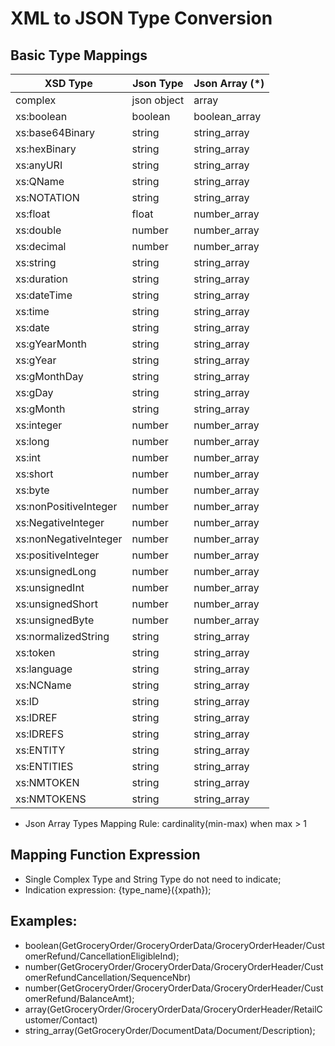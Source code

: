 # XML to JSON Type Conversion

## Basic Type Mappings

| XSD Type              | Json Type          | Json Array (*)     |
| --------------------- | ------------------ | ------------------ |
| complex               | json object        | array              |
| xs:boolean            | boolean            | boolean_array      |
| xs:base64Binary       | string             | string_array       |
| xs:hexBinary          | string             | string_array       |
| xs:anyURI             | string             | string_array       |
| xs:QName              | string             | string_array       |
| xs:NOTATION           | string             | string_array       |
| xs:float              | float              | number_array       |
| xs:double             | number             | number_array       |
| xs:decimal            | number             | number_array       |
| xs:string             | string             | string_array       |
| xs:duration           | string             | string_array       |
| xs:dateTime           | string             | string_array       |
| xs:time               | string             | string_array       |
| xs:date               | string             | string_array       |
| xs:gYearMonth         | string             | string_array       |
| xs:gYear              | string             | string_array       |
| xs:gMonthDay          | string             | string_array       |
| xs:gDay               | string             | string_array       |
| xs:gMonth             | string             | string_array       |
| xs:integer            | number             | number_array       |
| xs:long               | number             | number_array       |
| xs:int                | number             | number_array       |
| xs:short              | number             | number_array       |
| xs:byte               | number             | number_array       |
| xs:nonPositiveInteger | number             | number_array       |
| xs:NegativeInteger    | number             | number_array       |
| xs:nonNegativeInteger | number             | number_array       |
| xs:positiveInteger    | number             | number_array       |
| xs:unsignedLong       | number             | number_array       |
| xs:unsignedInt        | number             | number_array       |
| xs:unsignedShort      | number             | number_array       |
| xs:unsignedByte       | number             | number_array       |
| xs:normalizedString   | string             | string_array       |
| xs:token              | string             | string_array       |
| xs:language           | string             | string_array       |
| xs:NCName             | string             | string_array       |
| xs:ID                 | string             | string_array       |
| xs:IDREF              | string             | string_array       |
| xs:IDREFS             | string             | string_array       |
| xs:ENTITY             | string             | string_array       |
| xs:ENTITIES           | string             | string_array       |
| xs:NMTOKEN            | string             | string_array       |
| xs:NMTOKENS           | string             | string_array       |

* Json Array Types Mapping Rule: cardinality(min-max) when max > 1

## Mapping Function Expression

- Single Complex Type and String Type do not need to indicate;
- Indication expression: {type_name}({xpath});

## Examples:

- boolean(GetGroceryOrder/GroceryOrderData/GroceryOrderHeader/CustomerRefund/CancellationEligibleInd);
- number(GetGroceryOrder/GroceryOrderData/GroceryOrderHeader/CustomerRefundCancellation/SequenceNbr)
- number(GetGroceryOrder/GroceryOrderData/GroceryOrderHeader/CustomerRefund/BalanceAmt);
- array(GetGroceryOrder/GroceryOrderData/GroceryOrderHeader/RetailCustomer/Contact)
- string_array(GetGroceryOrder/DocumentData/Document/Description);
